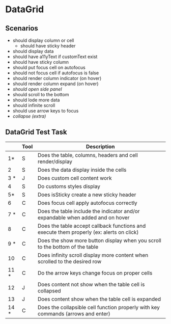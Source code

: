 # DataGrid

## Scenarios

- should display column or cell
  - should have sticky header
- should display data
- should have a11yText if customText exist
- should have sticky column
- should put focus cell on autofocus
- should not focus cell if autofocus is false
- should render column indicator (on hover)
- should render column expand (on hover)
- _should open side panel_
- should scroll to the bottom
- should lode more data
- should infinite scroll
- should use arrow keys to focus
- _collapse (extra)_

## DataGrid Test Task

|       | Tool | Description                                                                              |
| ----- | ---- | ---------------------------------------------------------------------------------------- |
| 1\*   | S    | Does the table, columns, headers and cell render/display                                 |
| 2     | S    | Does the data display inside the cells                                                   |
| 3 \*  | J    | Does custom cell content work                                                            |
| 4     | S    | Do customs styles display                                                                |
| 5\*   | S    | Does isSticky create a new sticky header                                                 |
| 6     | C    | Does focus cell apply autofocus correctly                                                |
| 7 \*  | C    | Does the table include the indicator and/or expandable when added and on hover           |
| 8     | C    | Does the table accept callback functions and execute them properly (ex: alerts on click) |
| 9 \*  | C    | Does the show more button display when you scroll to the bottom of the table             |
| 10    | C    | Does infinity scroll display more content when scrolled to the desired row               |
| 11 \* | C    | Do the arrow keys change focus on proper cells                                           |
| 12    | J    | Does content not show when the table cell is collapsed                                   |
| 13    | J    | Does content show when the table cell is expanded                                        |
| 14 \* | C    | Does the collapsible cell function properly with key commands (arrows and enter)         |
